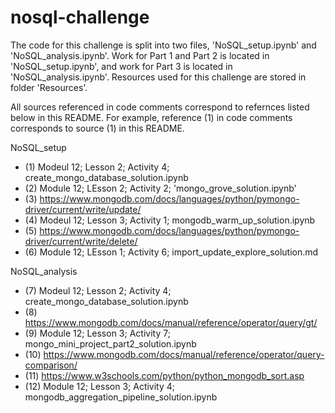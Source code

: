 # nosql-challenge
The code for this challenge is split into two files, 'NoSQL_setup.ipynb' and 'NoSQL_analysis.ipynb'. Work for Part 1 and Part 2 is located in 'NoSQL_setup.ipynb', and work for Part 3 is located in 'NoSQL_analysis.ipynb'. Resources used for this challenge are stored in folder 'Resources'.

All sources referenced in code comments correspond to refernces listed below in this README. For example, reference (1) in code comments corresponds to source (1) in this README.


NoSQL_setup
- (1) Modeul 12; Lesson 2; Activity 4; create_mongo_database_solution.ipynb
- (2) Module 12; LEsson 2; Activity 2; 'mongo_grove_solution.ipynb'
- (3) https://www.mongodb.com/docs/languages/python/pymongo-driver/current/write/update/
- (4) Modeul 12; Lesson 3; Activity 1; mongodb_warm_up_solution.ipynb
- (5) https://www.mongodb.com/docs/languages/python/pymongo-driver/current/write/delete/
- (6) Module 12; LEsson 1; Activity 6; import_update_explore_solution.md

NoSQL_analysis
- (7) Modeul 12; Lesson 2; Activity 4; create_mongo_database_solution.ipynb
- (8) https://www.mongodb.com/docs/manual/reference/operator/query/gt/
- (9) Module 12; Lesson 3; Activity 7; mongo_mini_project_part2_solution.ipynb
- (10) https://www.mongodb.com/docs/manual/reference/operator/query-comparison/
- (11) https://www.w3schools.com/python/python_mongodb_sort.asp
- (12) Module 12; Lesson 3; Activity 4; mongodb_aggregation_pipeline_solution.ipynb